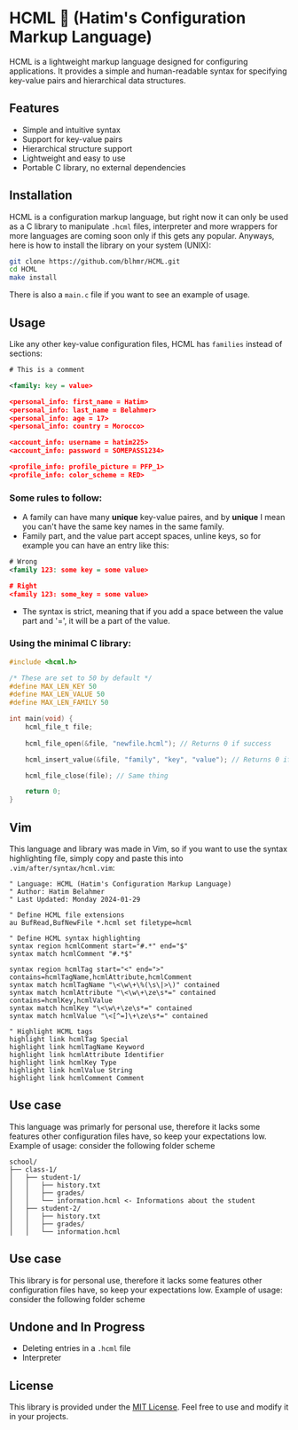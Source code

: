 # HCML 📎 (Hatim's Configuration Markup Language)

HCML is a lightweight markup language designed for configuring applications. It provides a simple and human-readable syntax for specifying key-value pairs and hierarchical data structures.

## Features

- Simple and intuitive syntax
- Support for key-value pairs
- Hierarchical structure support
- Lightweight and easy to use
- Portable C library, no external dependencies

## 

## Installation

HCML is a configuration markup language, but right now it can only be used as a C library to manipulate `.hcml` files, interpreter and more wrappers for more languages are coming soon only if this gets any popular. Anyways, here is how to install the library on your system (UNIX):

```bash
git clone https://github.com/blhmr/HCML.git
cd HCML
make install
```
There is also a `main.c` file if you want to see an example of usage.

## Usage

Like any other key-value configuration files, HCML has `families` instead of sections:

```xml
# This is a comment

<family: key = value>

<personal_info: first_name = Hatim>
<personal_info: last_name = Belahmer>
<personal_info: age = 17>
<personal_info: country = Morocco>

<account_info: username = hatim225>
<account_info: password = SOMEPASS1234>

<profile_info: profile_picture = PFP_1>
<profile_info: color_scheme = RED>
```
### Some rules to follow:
- A family can have many **unique** key-value paires, and by **unique** I mean you can't have the same key names in the same family.
- Family part, and the value part accept spaces, unline keys, so for example you can have an entry like this:
```xml
# Wrong
<family 123: some key = some value>

# Right
<family 123: some_key = some value>
```
- The syntax is strict, meaning that if you add a space between the value part and '=', it will be a part of the value.

### Using the minimal C library:
```c
#include <hcml.h>

/* These are set to 50 by default */
#define MAX_LEN_KEY 50
#define MAX_LEN_VALUE 50
#define MAX_LEN_FAMILY 50

int main(void) {
    hcml_file_t file;
    
    hcml_file_open(&file, "newfile.hcml"); // Returns 0 if success

    hcml_insert_value(&file, "family", "key", "value"); // Returns 0 if success

    hcml_file_close(file); // Same thing

    return 0;
}
```

## Vim
This language and library was made in Vim, so if you want to use the syntax highlighting file, simply copy and paste this into `.vim/after/syntax/hcml.vim`:

```vim
" Language: HCML (Hatim's Configuration Markup Language)
" Author: Hatim Belahmer
" Last Updated: Monday 2024-01-29

" Define HCML file extensions
au BufRead,BufNewFile *.hcml set filetype=hcml

" Define HCML syntax highlighting
syntax region hcmlComment start="#.*" end="$"
syntax match hcmlComment "#.*$"

syntax region hcmlTag start="<" end=">" contains=hcmlTagName,hcmlAttribute,hcmlComment
syntax match hcmlTagName "\<\w\+\%(\s\|>\)" contained
syntax match hcmlAttribute "\<\w\+\ze\s*=" contained contains=hcmlKey,hcmlValue
syntax match hcmlKey "\<\w\+\ze\s*=" contained
syntax match hcmlValue "\<[^=]\+\ze\s*=" contained

" Highlight HCML tags
highlight link hcmlTag Special
highlight link hcmlTagName Keyword
highlight link hcmlAttribute Identifier
highlight link hcmlKey Type
highlight link hcmlValue String
highlight link hcmlComment Comment
```

## Use case
This language was primarly for personal use, therefore it lacks some features other configuration files have, so keep your expectations low.
Example of usage: consider the following folder scheme

```
school/
├── class-1/
│   ├── student-1/
│   │   ├── history.txt
│   │   ├── grades/
│   │   └── information.hcml <- Informations about the student
│   ├── student-2/
│   │   ├── history.txt
│   │   ├── grades/
│   │   └── information.hcml
```

## Use case
This library is for personal use, therefore it lacks some features other configuration files have, so keep your expectations low.
Example of usage: consider the following folder scheme

## Undone and In Progress

- Deleting entries in a `.hcml` file
- Interpreter

## License

This library is provided under the [MIT License](LICENSE). Feel free to use and modify it in your projects.
